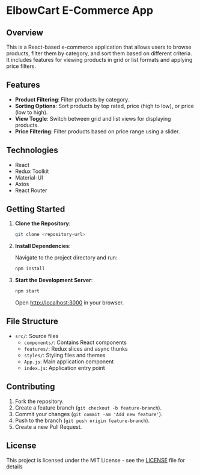 # ElbowCart E-Commerce App

## Overview

This is a React-based e-commerce application that allows users to browse products, filter them by category, and sort them based on different criteria. It includes features for viewing products in grid or list formats and applying price filters.

## Features

- **Product Filtering**: Filter products by category.
- **Sorting Options**: Sort products by top rated, price (high to low), or price (low to high).
- **View Toggle**: Switch between grid and list views for displaying products.
- **Price Filtering**: Filter products based on price range using a slider.

## Technologies

- React
- Redux Toolkit
- Material-UI
- Axios
- React Router

## Getting Started

1. **Clone the Repository**:

   ```bash
   git clone <repository-url>
   ```

2. **Install Dependencies**:

   Navigate to the project directory and run:

   ```bash
   npm install
   ```

3. **Start the Development Server**:

   ```bash
   npm start
   ```

   Open [http://localhost:3000](http://localhost:3000) in your browser.

## File Structure

- `src/`: Source files
  - `components/`: Contains React components
  - `features/`: Redux slices and async thunks
  - `styles/`: Styling files and themes
  - `App.js`: Main application component
  - `index.js`: Application entry point

## Contributing

1. Fork the repository.
2. Create a feature branch (`git checkout -b feature-branch`).
3. Commit your changes (`git commit -am 'Add new feature'`).
4. Push to the branch (`git push origin feature-branch`).
5. Create a new Pull Request.

## License

This project is licensed under the MIT License - see the [LICENSE](LICENSE) file for details
